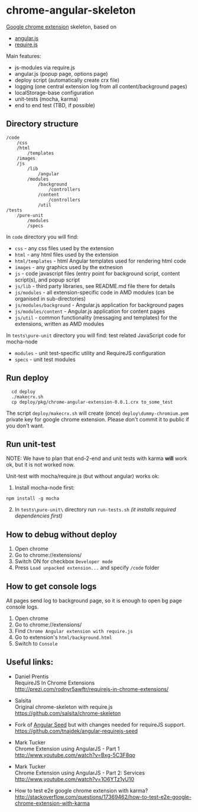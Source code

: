 # chrome-angular-skeleton

[Google chrome extension](http://developer.chrome.com/extensions/index.html) skeleton, based on
*   [angular.js](http://angularjs.org)
*   [require.js](https://github.com/karma-runner/karma)

Main features:
*   js-modules via require.js
*   angular.js (popup page, options page)
*   deploy script (automatically create crx file)
*   logging (one central extension log from all content/background pages)
*   localStorage-base configuration
*   unit-tests (mocha, karma)
*   end to end test (TBD, if possible)



## Directory structure

    /code
        /css
        /html
            /templates
        /images
        /js
            /lib
                /angular
            /modules
                /background
                    /controllers
                /content
                    /controllers                
                /util
    /tests
        /pure-unit
            /modules
            /specs

In `code` directory you will find:
*	`css` - any css files used by the extension
* `html` - any html files used by the extension
* `html/templates` - html Angular templates used for rendering html code
* `images` - any graphics used by the extnesion
* `js` - code javascript files (entry point for background script, content
script(s), and popup script
* `js/lib` - third party libraries, see README.md file there for details
* `js/modules` - all extension-specific code in AMD modules (can be
organised in sub-directories)
* `js/modules/background` - Angular.js application for background pages
* `js/modules/content` - Angular.js application for content pages
* `js/util` - common functionality (messaging and templates) for the
extensions, written as AMD modules

In `tests\pure-unit` directory you will find: test related JavaScript code for mocha-node
*	`modules` - unit test-specific utility and RequireJS configuration
*	`specs` - unit test modules

## Run deploy
````
  cd deploy
  ./makecrx.sh
  cp deploy/pkg/chrome-angular-extension-0.0.1.crx to_some_test
````
The script `deploy/makecrx.sh` will create (once) `deploy\dummy-chromium.pem` private key for google chrome extension.
Please don't commit it to public if you don't want.


## Run unit-test

NOTE: We have to plan that end-2-end and unit tests with karma **will** work ok, but it is not worked now.

Unit-test with mocha/require.js (but without angular) works ok:

1. Install mocha-node first:

  `npm install -g mocha`

2. In `tests\pure-unit\` directory run `run-tests.sh` *(it installs required dependencies first)*


## How to debug without deploy

1. Open chrome
2. Go to chrome://extensions/
3. Switch ON for checkbox `Developer mode`
4. Press `Load unpacked extension...` and specify `/code` folder

## How to get console logs

All pages send log to background page, so it is enough to open bg page console logs.

1. Open chrome
2. Go to chrome://extensions/
3. Find `Chrome Angular extension with require.js`
4. Go to extension's `html/background.html`
5. Switch to `Console`

## Useful links:

*   Daniel Prentis    
    RequireJS In Chrome Extensions    
    http://prezi.com/rodnyr5awftr/requirejs-in-chrome-extensions/


*   Salsita    
    Original chrome-skeleton with require.js    
    https://github.com/salsita/chrome-skeleton


*   Fork of [Angular Seed](https://github.com/angular/angular-seed) but with changes needed for requireJS support.    
    https://github.com/tnajdek/angular-requirejs-seed


*   Mark Tucker    
    Chrome Extension using AngularJS - Part 1    
    http://www.youtube.com/watch?v=Bxg-5C3F8qo


*   Mark Tucker    
    Chrome Extension using AngularJS - Part 2: Services    
    http://www.youtube.com/watch?v=1O6YTz1yU10


*   How to test e2e google chrome extension with karma?    
    http://stackoverflow.com/questions/17369462/how-to-test-e2e-google-chrome-extension-with-karma
